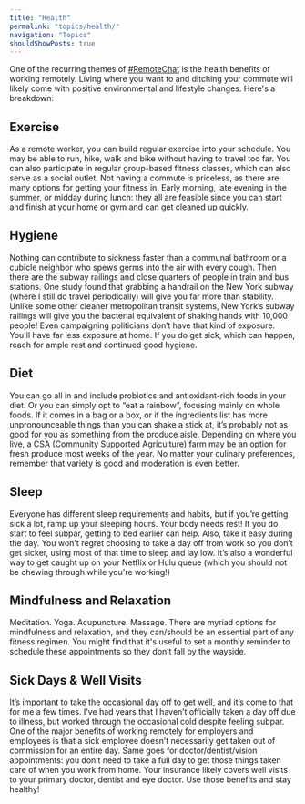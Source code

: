 ```yaml
---
title: "Health"
permalink: "topics/health/"
navigation: "Topics"
shouldShowPosts: true
---
```


One of the recurring themes of [#RemoteChat](/remotechat/) is the health benefits of working remotely. Living where you want to and ditching your commute will likely come with positive environmental and lifestyle changes. Here's a breakdown:

## Exercise

As a remote worker, you can build regular exercise into your schedule. You may be able to run, hike, walk and bike without having to travel too far. You can also participate in regular group-based fitness classes, which can also serve as a social outlet. Not having a commute is priceless, as there are many options for getting your fitness in. Early morning, late evening in the summer, or midday during lunch: they all are feasible since you can start and finish at your home or gym and can get cleaned up quickly.

## Hygiene

Nothing can contribute to sickness faster than a communal bathroom or a cubicle neighbor who spews germs into the air with every cough. Then there are the subway railings and close quarters of people in train and bus stations. One study found that grabbing a handrail on the New York subway (where I still do travel periodically) will give you far more than stability. Unlike some other cleaner metropolitan transit systems, New York’s subway railings will give you the bacterial equivalent of shaking hands with 10,000 people! Even campaigning politicians don’t have that kind of exposure. You'll have far less exposure at home. If you do get sick, which can happen, reach for ample rest and continued good hygiene.

## Diet

You can go all in and include probiotics and antioxidant-rich foods in your diet. Or you can simply opt to “eat a rainbow”, focusing mainly on whole foods. If it comes in a bag or a box, or if the ingredients list has more unpronounceable things than you can shake a stick at, it’s probably not as good for you as something from the produce aisle. Depending on where you live, a CSA (Community Supported Agriculture) farm may be an option for fresh produce most weeks of the year. No matter your culinary preferences, remember that variety is good and moderation is even better.

## Sleep

Everyone has different sleep requirements and habits, but if you’re getting sick a lot, ramp up your sleeping hours. Your body needs rest! If you do start to feel subpar, getting to bed earlier can help. Also, take it easy during the day. You won't regret choosing to take a day off from work so you don’t get sicker, using most of that time to sleep and lay low. It’s also a wonderful way to get caught up on your Netflix or Hulu queue (which you should not be chewing through while you're working!)

## Mindfulness and Relaxation

Meditation. Yoga. Acupuncture. Massage. There are myriad options for mindfulness and relaxation, and they can/should be an essential part of any fitness regimen. You might find that it's useful to set a monthly reminder to schedule these appointments so they don’t fall by the wayside.

## Sick Days & Well Visits

It’s important to take the occasional day off to get well, and it’s come to that for me a few times. I’ve had years that I haven’t officially taken a day off due to illness, but worked through the occasional cold despite feeling subpar. One of the major benefits of working remotely for employers and employees is that a sick employee doesn’t necessarily get taken out of commission for an entire day. Same goes for doctor/dentist/vision appointments: you don’t need to take a full day to get those things taken care of when you work from home. Your insurance likely covers well visits to your primary doctor, dentist and eye doctor. Use those benefits and stay healthy!